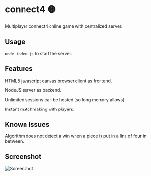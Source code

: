 # connect4 🟡
Multiplayer connect4 online game with centralized server.

## Usage
```node index.js``` to start the server.

## Features
HTML5 javascript canvas browser client as frontend.

NodeJS server as backend.

Unlimited sessions can be hosted (so long memory allows).

Instant matchmaking with players.

## Known Issues
Algorithm does not detect a win when a piece is put in a line of four in between.

## Screenshot
![Screenshot](screenshot.png)
